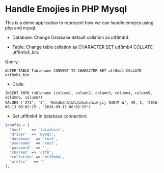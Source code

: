 # Handle Emojies in PHP Mysql

This is a demo application to represent how we can handle emojies using php and mysql.

- Database: Change Database default collation as utf8mb4.

- Table: Change table collation as CHARACTER SET utf8mb4 COLLATE utf8mb4_bin.

Query:

```mysql
ALTER TABLE Tablename CONVERT TO CHARACTER SET utf8mb4 COLLATE utf8mb4_bin
```

- Code:

```mysql
INSERT INTO tablename (column1, column2, column3, column4, column5, column6, column7)
VALUES ('273', '3', 'Hdhdhdh😜😀😊😃hzhzhzzhjzj 我爱你 ❌', 49, 1, '2016-09-13 08:02:29', '2016-09-13 08:02:29')
```

- Set utf8mb4 in database connection:

```php
$config = [
  'host'    => 'localhost',
  'driver'  => 'mysql',
  'database'  => 'test',
  'username'  => 'root',
  'password'  => '',
  'charset' => 'utf8',
  'collation' => 'utf8mb4',
  'prefix'   => ''
];
```
